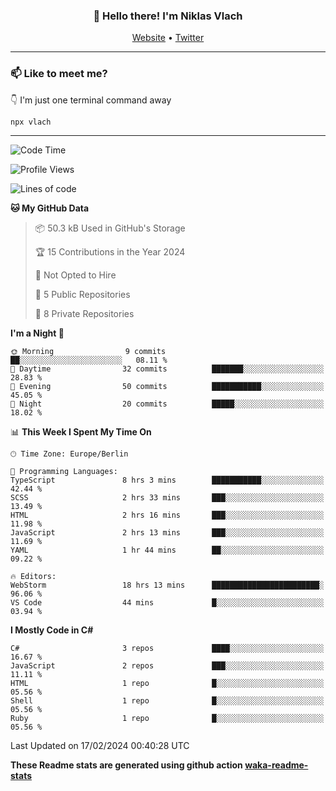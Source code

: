 <h3 align="center">👋 Hello there! I'm Niklas Vlach</h3>
<p align="center">
  <a href="https://niklas-vlach.com">Website</a> •
  <a href="https://twitter.com/NiklasVlach">Twitter</a>
</p>

---

### 📫 Like to meet me?

👇 I'm just one terminal command away

```bash
npx vlach
```

---
<!--START_SECTION:waka-->
![Code Time](http://img.shields.io/badge/Code%20Time-625%20hrs%206%20mins-blue)

![Profile Views](http://img.shields.io/badge/Profile%20Views-0-blue)

![Lines of code](https://img.shields.io/badge/From%20Hello%20World%20I%27ve%20Written-99.5%20thousand%20lines%20of%20code-blue)

**🐱 My GitHub Data** 

> 📦 50.3 kB Used in GitHub's Storage 
 > 
> 🏆 15 Contributions in the Year 2024
 > 
> 🚫 Not Opted to Hire
 > 
> 📜 5 Public Repositories 
 > 
> 🔑 8 Private Repositories 
 > 
**I'm a Night 🦉** 

```text
🌞 Morning                9 commits           ██░░░░░░░░░░░░░░░░░░░░░░░   08.11 % 
🌆 Daytime                32 commits          ███████░░░░░░░░░░░░░░░░░░   28.83 % 
🌃 Evening                50 commits          ███████████░░░░░░░░░░░░░░   45.05 % 
🌙 Night                  20 commits          █████░░░░░░░░░░░░░░░░░░░░   18.02 % 
```


📊 **This Week I Spent My Time On** 

```text
🕑︎ Time Zone: Europe/Berlin

💬 Programming Languages: 
TypeScript               8 hrs 3 mins        ███████████░░░░░░░░░░░░░░   42.44 % 
SCSS                     2 hrs 33 mins       ███░░░░░░░░░░░░░░░░░░░░░░   13.49 % 
HTML                     2 hrs 16 mins       ███░░░░░░░░░░░░░░░░░░░░░░   11.98 % 
JavaScript               2 hrs 13 mins       ███░░░░░░░░░░░░░░░░░░░░░░   11.69 % 
YAML                     1 hr 44 mins        ██░░░░░░░░░░░░░░░░░░░░░░░   09.22 % 

🔥 Editors: 
WebStorm                 18 hrs 13 mins      ████████████████████████░   96.06 % 
VS Code                  44 mins             █░░░░░░░░░░░░░░░░░░░░░░░░   03.94 % 
```

**I Mostly Code in C#** 

```text
C#                       3 repos             ████░░░░░░░░░░░░░░░░░░░░░   16.67 % 
JavaScript               2 repos             ███░░░░░░░░░░░░░░░░░░░░░░   11.11 % 
HTML                     1 repo              █░░░░░░░░░░░░░░░░░░░░░░░░   05.56 % 
Shell                    1 repo              █░░░░░░░░░░░░░░░░░░░░░░░░   05.56 % 
Ruby                     1 repo              █░░░░░░░░░░░░░░░░░░░░░░░░   05.56 % 
```




 Last Updated on 17/02/2024 00:40:28 UTC
<!--END_SECTION:waka-->

**These Readme stats are generated using github action [waka-readme-stats](https://github.com/anmol098/waka-readme-stats)**
